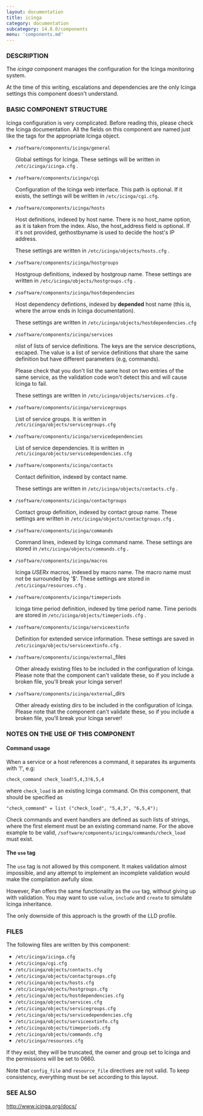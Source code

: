 ```yaml
---
layout: documentation
title: icinga
category: documentation
subcategory: 14.8.0/components
menu: 'components.md'
---
```

### DESCRIPTION

The _icinga_ component manages the configuration for the Icinga
monitoring system.

At the time of this writing, escalations and dependencies are the only
Icinga settings this component doesn't understand.

### BASIC COMPONENT STRUCTURE

Icinga configuration is very complicated. Before reading this, please
check the Icinga documentation.  All the fields on this component are
named just like the tags for the appropriate Icinga object.

- `/software/components/icinga/general`

    Global settings for Icinga. These settings will be written in
    `/etc/icinga/icinga.cfg` .

- `/software/components/icinga/cgi`

    Configuration of the Icinga web interface.
    This path is optional. If it exists, the settings will be
    written in `/etc/icinga/cgi.cfg`.

- `/software/components/icinga/hosts`

    Host definitions, indexed by host name. There is no host\_name option,
    as it is taken from the index. Also, the host\_address field is
    optional. If it's not provided, gethostbyname is used to decide the
    host's IP address.

    These settings are written in `/etc/icinga/objects/hosts.cfg` .

- `/software/components/icinga/hostgroups`

    Hostgroup definitions, indexed by hostgroup name. These settings are
    written in `/etc/icinga/objects/hostgroups.cfg` .

- `/software/components/icinga/hostdependencies`

    Host dependency defintions, indexed by __depended__ host name (this is,
    where the arrow ends in Icinga documentation).

    These settings are written in `/etc/icinga/objects/hostdependencies.cfg`

- `/software/components/icinga/services`

    nlist of lists of service definitions. The keys are the service
    descriptions, escaped. The value is a list of service definitions that
    share the same definition but have different parameters (e.g,
    commands).

    Please check that you don't list the same host on two entries of the
    same service, as the validation code won't detect this and will cause
    Icinga to fail.

    These settings are written in `/etc/icinga/objects/services.cfg` .

- `/software/components/icinga/servicegroups`

    List of service groups. It is written in `/etc/icinga/objects/servicegroups.cfg`

- `/software/components/icinga/servicedependencies`

    List of service dependencies. It is written in
    `/etc/icinga/objects/servicedependencies.cfg`

- `/software/components/icinga/contacts`

    Contact definition, indexed by contact name.

    These settings are written in `/etc/icinga/objects/contacts.cfg` .

- `/software/components/icinga/contactgroups`

    Contact group definition, indexed by contact group name. These
    settings are written in `/etc/icinga/objects/contactgroups.cfg` .

- `/software/components/icinga/commands`

    Command lines, indexed by Icinga command name. These settings are
    stored in `/etc/icinga/objects/commands.cfg` .

- `/software/components/icinga/macros`

    Icinga $USERx$ macros, indexed by macro name. The macro name must not
    be surrounded by '$'. These settings are stored in
    `/etc/icinga/resources.cfg` .

- `/software/components/icinga/timeperiods`

    Icinga time period definition, indexed by time period name. Time
    periods are stored in `/etc/icinga/objects/timeperiods.cfg` .

- `/software/components/icinga/serviceextinfo`

    Definition for extended service information. These settings are saved
    in `/etc/icinga/objects/serviceextinfo.cfg` .

- `/software/components/icinga/external`\_files

    Other already existing files to be included in the configuration of
    Icinga. Please note that the component can't validate these, so if you
    include a broken file, you'll break your Icinga server!

- `/software/components/icinga/external`\_dirs

    Other already existing dirs to be included in the configuration of
    Icinga. Please note that the component can't validate these, so if you
    include a broken file, you'll break your Icinga server!

### NOTES ON THE USE OF THIS COMPONENT

#### Command usage

When a service or a host references a command, it separates its arguments with '!', e.g:

    check_command check_load!5,4,3!6,5,4

where `check_load` is an existing Icinga command. On this component,
that should be specified as

    "check_command" = list ("check_load", "5,4,3", "6,5,4");

Check commands and event handlers are defined as such lists of
strings, where the first element must be an existing command name. For
the above example to be valid,
`/software/components/icinga/commands/check_load` must exist.

#### The `use` tag

The `use` tag is not allowed by this component. It makes validation
almost impossible, and any attempt to implement an incomplete
validation would make the compilation awfully slow.

However, Pan offers the same functionality as the `use` tag, without
giving up with validation. You may want to use `value`, `include`
and `create` to simulate Icinga inheritance.

The only downside of this approach is the growth of the LLD profile.

### FILES

The following files are written by this component:

- `/etc/icinga/icinga.cfg`
- `/etc/icinga/cgi.cfg`
- `/etc/icinga/objects/contacts.cfg`
- `/etc/icinga/objects/contactgroups.cfg`
- `/etc/icinga/objects/hosts.cfg`
- `/etc/icinga/objects/hostgroups.cfg`
- `/etc/icinga/objects/hostdependencies.cfg`
- `/etc/icinga/objects/services.cfg`
- `/etc/icinga/objects/servicegroups.cfg`
- `/etc/icinga/objects/servicedependencies.cfg`
- `/etc/icinga/objects/serviceextinfo.cfg`
- `/etc/icinga/objects/timeperiods.cfg`
- `/etc/icinga/objects/commands.cfg`
- `/etc/icinga/resources.cfg`

If they exist, they will be truncated, the owner and group set to
Icinga and the permissions will be set to 0660.

Note that `config_file` and `resource_file` directives are not
valid. To keep consistency, everything must be set according to this
layout.

### SEE ALSO

http://www.icinga.org/docs/
